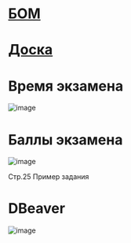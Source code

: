 
# [БОМ](https://bom.firpo.ru/Public/86)

# [Доска](https://ru.yougile.com/team/b05b598eab42/%D0%9F%D1%80%D0%B8%D0%BC%D0%B5%D1%80-%D0%BF%D1%80%D0%BE%D0%B5%D0%BA%D1%82%D0%B0/Demoexz)

# Время экзамена
![image](https://github.com/user-attachments/assets/8bb5c281-b89f-4248-905e-874a49ecf2ff)

# Баллы экзамена
![image](https://github.com/user-attachments/assets/be4c1c14-eddc-485f-b90b-02b7cc5e6832)

Стр.25 Пример задания

# DBeaver
![image](https://github.com/user-attachments/assets/3b94ec25-6066-417c-a6bc-0e07c2460ade)

